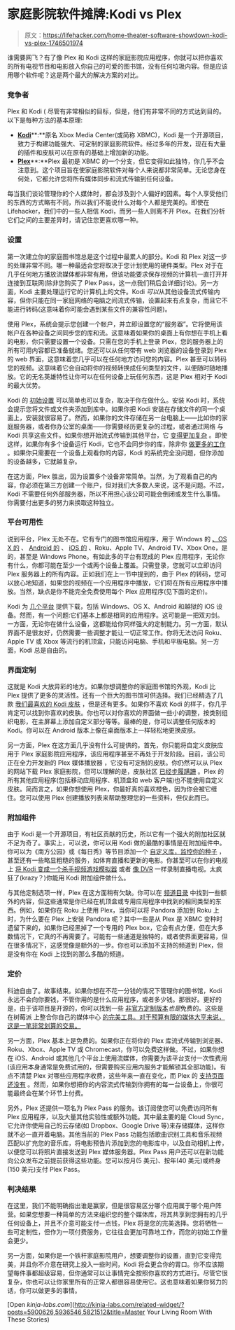 # 家庭影院软件摊牌:Kodi vs Plex

> 原文：<https://lifehacker.com/home-theater-software-showdown-kodi-vs-plex-1746501974>

谁需要网飞？有了像 Plex 和 Kodi 这样的家庭影院应用程序，你就可以把你喜欢的所有电视节目和电影放入你自己的可爱的图书馆，没有任何垃圾内容。但是应该用哪个软件呢？这是两个最大的解决方案的对比。



### **竞争者**

Plex 和 Kodi ( 尽管有非常相似的目标，但是，他们有非常不同的方式达到目的。以下是每种方法的基本原理:

*   [**Kodi**](http://kodi.tv/)**:**原名 Xbox Media Center(或简称 XBMC)，Kodi 是一个开源项目，致力于构建功能强大、可定制的家庭影院软件。经过多年的开发，现在有大量的插件和皮肤可以在原有的基础上增加新的功能。
*   [**Plex**](http://plex.tv/)**:**Plex 最初是 XBMC 的一个分支，但它变得如此独特，你几乎不会注意到。这个项目旨在使家庭影院软件对每个人来说都非常简单。无论您身在何处，它都允许您将所有媒体同步和流式传输到任何设备。

每当我们谈论管理你的个人媒体时，都会涉及到个人偏好的因素。每个人享受他们的东西的方式略有不同，所以我们不能说什么对每个人都是完美的。即使在 Lifehacker，我们中的一些人相信 Kodi，而另一些人则离不开 Plex。在我们分析它们之间的主要差异时，请记住您更喜欢哪一种。

### **设置**

第一次建立你的家庭图书馆总是这个过程中最累人的部分。Kodi 和 Plex 对这一步的处理非常不同。哪一种最适合您将取决于您计划使用的硬件类型。Plex 对于在几乎任何地方播放流媒体都非常有用，但该功能要求保存视频的计算机一直打开并连接到互联网(除非您购买了 Plex Pass，这一点我们稍后会详细讨论)。另一方面，Kodi 主要处理运行它的计算机上的文件。Kodi *可以*从其他设备流式传输内容，但你只能在同一家庭网络的电脑之间流式传输，设置起来有点复杂，而且它不能进行转码(这意味着你可能会遇到某些文件的兼容性问题)。

使用 Plex，系统会提示您创建一个帐户，并立即设置您的“服务器”。它将使用该帐户在各种设备之间同步您的库和流。这意味着如果你的桌面上有你想在手机上看的电影，你只需要设置一个设备。只需在您的手机上登录 Plex，您的服务器上的所有可用内容都已准备就绪。您还可以从任何带有 web 浏览器的设备登录到 Plex 的 web 界面，这意味着您几乎可以在任何地方访问您的内容。Plex 甚至可以转码您的视频。这意味着它会自动将你的视频转换成任何类型的文件，以便随时随地播放。它的无名英雄特性让你可以在任何设备上玩任何东西，这是 Plex 相对于 Kodi 的最大优势。

Kodi 的 [初始设置](http://kodi.wiki/view/Quick_start_guide) 可以简单也可以复杂，取决于你在做什么。安装 Kodi 时，系统会提示您将文件或文件夹添加到库中。如果你把 Kodi 安装在存储文件的同一个桌面上，安装就很容易了。然而，如果你的文件存储在另一台电脑上——比如你的家庭服务器，或者你办公室的桌面——你需要经历更复杂的过程，或者通过网络 与 Kodi 共享这些文件。如果你想开始流式传输到其他平台，它 [变得更加复杂](http://kodi.wiki/view/File_sharing) 。即使这样，如果你有多个设备运行 Kodi，它也不会同步你的库，除非你 [做更多的工作](http://lifehacker.com/how-to-synchronize-your-xbmc-media-center-between-every-5634515) 。如果你只需要在一个设备上观看你的内容，Kodi 的系统完全没问题，但你添加的设备越多，它就越复杂。

在这方面，Plex 胜出，因为设置多个设备非常简单。当然，为了观看自己的内容，你必须在第三方创建一个账户，但对我们大多数人来说，这不是问题。不过，Kodi 不需要任何外部服务器，所以不用担心该公司可能会倒闭或发生什么事情。你需要付出更多的努力来换取这种独立。

### **平台可用性**

说到平台，Plex 无处不在。它有专门的图书馆应用程序，用于 Windows 的 [、OS X 的](https://plex.tv/downloads) 、 [Android 的](https://play.google.com/store/apps/details?id=com.plexapp.android) 、 [iOS 的](https://itunes.apple.com/us/app/plex/id383457673?mt=8) 、Roku、Apple TV、Android TV、Xbox One，是的，甚至是 Windows Phone。有如此多的平台有现成的 Plex 应用程序，无论你有什么，你都可能在至少一个或两个设备上覆盖。只需登录，您就可以立即访问 Plex 服务器上的所有内容。正如我们在上一节中提到的，由于 Plex 的转码，您可以放心地知道，如果您的视频在一个应用程序中播放，它们将在所有应用程序中播放。当然，缺点是你不能完全免费使用每个 Plex 应用程序(见下面的定价)。

Kodi 为 [几个平台](http://kodi.tv/download/) 提供下载，包括 Windows、OS X、Android 和越狱的 iOS 设备。然而，有一个问题:它们基本上都是相同的应用程序。这可能是一把双刃剑。一方面，无论你在做什么设备，这都能给你同样强大的定制能力。另一方面，默认界面不是很友好，仍然需要一些调整才能让一切正常工作。你将无法访问 Roku、Apple TV 或 Xbox 等流行的机顶盒，只能访问电脑、手机和平板电脑。另一方面，Kodi 总是自由的。

### **界面定制**

这就是 Kodi 大放异彩的地方。如果你想调整你的家庭图书馆的外观，Kodi 比 Plex 提供了更多的灵活性。还有一个巨大的图书馆可供选择。我们已经精选了几款 [我们最喜欢的 Kodi 皮肤](http://lifehacker.com/four-beautiful-xbmc-skins-that-make-your-media-center-l-5900664) ，但是还有更多。如果你不喜欢 Kodi 的样子，你几乎肯定可以找到你喜欢的皮肤。你也可以对你喜欢的界面做一些小的调整，按类别组织电影，在主屏幕上添加自定义部分等等。最棒的是，你可以调整任何版本的 Kodi。你可以在 Android 版本上像在桌面版本上一样轻松地更换皮肤。

另一方面，Plex 在这方面几乎没有什么可提供的。首先，你只能将自定义皮肤应用于 Plex 家庭影院应用程序，该应用程序甚至不再处于开发阶段。目前，该公司正在全力开发新的 Plex 媒体播放器 ，它没有可定制的皮肤。你仍然可以从 Plex 的网站下载 Plex 家庭影院，但可以理解的是，皮肤社区 [已经步履蹒跚](https://forums.plex.tv/categories/third-party-skins) 。Plex 的所有其他应用程序(包括移动应用程序、机顶盒和 web 客户端)也不能使用自定义皮肤。简而言之，如果你想使用 Plex，你最好真的喜欢橙色，因为你会被它缠住。您可以使用 Plex 创建播放列表来帮助整理您的一些资料，但仅此而已。

### **附加组件**

由于 Kodi 是一个开源项目，有社区贡献的历史，所以它有一个强大的附加社区就不足为奇了。事实上，可以说，你可以用 Kodi 做的最酷的事情是在附加组件中。你可以为《南方公园》或《每日秀》等节目添加一个 [自定义库，监控你的种子](http://lifehacker.com/power-up-your-xbmc-installation-with-these-awesome-add-5768174) ，甚至还有一些略显粗糙的服务，如体育直播和更新的电影。你甚至可以在你的电视上 [将 Kodi 变成一个杀手视频游戏模拟器](http://lifehacker.com/turn-your-xbmc-media-center-into-a-video-game-console-5523672) 或者 [像 DVR](http://lifehacker.com/how-to-watch-and-record-live-tv-on-your-xbmc-media-cent-5981757) 一样录制直播电视。太疯狂了(krazy？)你能用 Kodi 附加组件做什么。

与其他定制选项一样，Plex 在这方面稍有欠缺。你可以在 [频道目录](https://support.plex.tv/hc/en-us/articles/201106058-Channels-from-the-Channel-Directory) 中找到一些额外的内容，但这些通常是你已经在机顶盒或专用应用程序中找到的相同类型的东西。例如，如果你在 Roku 上使用 Plex，当你可以将 Pandora 添加到 Roku 上时，为什么要在 Plex 上安装 Pandora 呢？其中一些是从 Plex 是 XBMC 变种时遗留下来的，如果你已经黑掉了一个专用的 Plex box，它会有点方便，但在大多数情况下，它真的不再需要了。可能有一些通道是独特的，或者使界面更容易，但在很多情况下，这感觉像是额外的一步。你也可以添加不支持的频道到 Plex，但是没有你在 Kodi 上找到的那么多酷的频道。

### **定价**

科迪自由了。故事结束。如果你想在不花一分钱的情况下管理你的图书馆，Kodi 永远不会向你要钱，不管你用的是什么应用程序，或者多少钱。那很好。更好的是，由于该项目是开源的，你可以找到一些 [非官方定制版本](http://lifehacker.com/how-to-get-better-picture-quality-from-your-home-theate-1700412363)*也是*免费的。这些是在树莓派 上整合你自己的媒体中心 [的完美工具。对于预算有限的媒体大亨来说，这是一笔非常划算的交易。](http://lifehacker.com/raspberry-pi-xbmc-solutions-compared-raspbmc-vs-openel-1394239600)

另一方面，Plex 基本上是免费的。如果你正在将你的 Plex 库流式传输到浏览器、Roku、Xbox、Apple TV 或 Chromecast，你可以免费这样做。不过，如果你想在 iOS、Android 或其他几个平台上使用流媒体，你需要为该平台支付一次性费用(该应用本身通常是免费试用的，但需要购买应用内服务才能解锁其全部功能)。有点不清楚 Plex 对哪些应用程序收费，这些年来一直在变化，而 Plex 的 [支持页面还没有](https://support.plex.tv/hc/en-us/articles/202526943-Plex-Free-vs-Paid) 。然而，如果你想把你的内容流式传输到你拥有的每一台设备上，你很可能最终会在某个环节上付费。

另外，Plex 还提供一项名为 Plex Pass 的服务。该订阅使您可以免费访问所有 Plex 应用程序，以及大量其他实验性或额外功能。其中最主要的是 Cloud Sync，它允许你使用自己的云存储(如 Dropbox、Google Drive 等)来存储媒体，这样你就不必一直开着电脑。其他当前的 Plex Pass 功能包括歌曲识别工具和音乐视频匹配以扩充您的音乐库，将电影预告片添加到您的电影库中，以及自动相机上传，以便您可以将照片直接发送到 Plex 媒体服务器。Plex Pass 用户还可以在新功能向公众发布之前提前获得这些功能。您可以按月(5 美元)、按年(40 美元)或终身(150 美元)支付 Plex Pass。

### **判决结果**

在这里，我们不能明确指出谁是赢家，但是很容易区分哪个应用属于哪个用户阵营。如果您想要一种简单的方法来组织您的整个媒体库，将其共享到您拥有的几乎任何设备上，并且不介意可能支付一点钱，Plex 将是您的完美选择。您将牺牲一些可定制性，但作为一项付费服务，它往往会更加可靠地工作，而您的初始工作量会更少。

另一方面，如果你是一个铁杆家庭影院用户，想要调整你的设置，直到它变得完美，并且你不介意在研究上投入一些时间，Kodi 将会更合你的胃口。你不应该期望每件事都超级容易，但你通常可以让事情完全按照你喜欢的方式进行。尽管它很复杂，你也可以让你家里所有的正常人都很容易使用它。这也意味着如果你努力的话，你可以做更多的事情。

[Open *kinja-labs.com*](http://kinja-labs.com/related-widget/?posts=5900626,5936546,5821512&title=Master Your Living Room With These Stories)